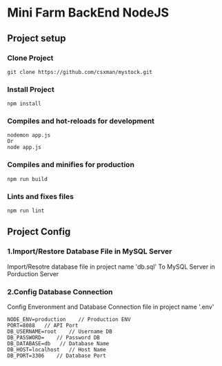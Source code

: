 # Mini Farm BackEnd NodeJS

## Project setup

### Clone Project

```
git clone https://github.com/csxman/mystock.git
```

### Install Project

```
npm install
```

### Compiles and hot-reloads for development

```
nodemon app.js
Or
node app.js
```

### Compiles and minifies for production

```
npm run build
```

### Lints and fixes files

```
npm run lint
```

## Project Config

### 1.Import/Restore Database File in MySQL Server

Import/Resotre database file in project name 'db.sql' To MySQL Server in Porduction Server

### 2.Config Database Connection

Config Enveronment and Database Connection file in project name '.env'

```
NODE_ENV=production    // Production ENV
PORT=8088   // API Port
DB_USERNAME=root    // Username DB
DB_PASSWORD=    // Password DB
DB_DATABASE=db   // Database Name
DB_HOST=localhost   // Host Name
DB_PORT=3306    // Database Port
```
